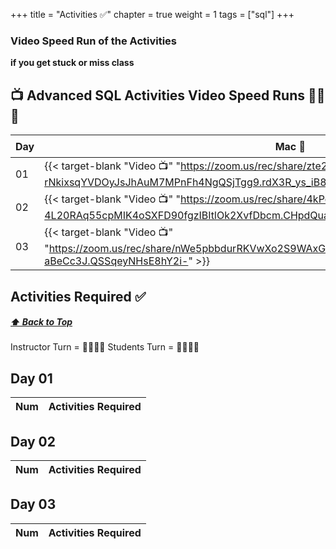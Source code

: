 +++
title = "Activities ✅"
chapter = true
weight = 1
tags = ["sql"] 
+++

### Video Speed Run  of the Activities 
**if you get stuck or miss class**


## 📺 Advanced SQL Activities Video Speed Runs 🏃‍♀️🏃
| Day | Mac 🍎 | Duration    | Window 🖼️ | Duration |
| ------  | ------ | ----------- |---------  | --------- |
| 01 | {{< target-blank "Video 📺" "https://zoom.us/rec/share/zte2D8kd1_xgAmqG7s7gS1cpmbVi-rNkixsqYVDOyJsJhAuM7MPnFh4NgQSjTgg9.rdX3R_ys_iB8ibWu" >}}   |  00:32:53  ⏲️  | {{< target-blank "Video 📺" "https://zoom.us/rec/share/zte2D8kd1_xgAmqG7s7gS1cpmbVi-rNkixsqYVDOyJsJhAuM7MPnFh4NgQSjTgg9.rdX3R_ys_iB8ibWu" >}}   | 00:32:53  ⏲️   |
| 02 | {{< target-blank "Video 📺" "https://zoom.us/rec/share/4kPqI2ozkvlhyvg6w0v1_d5-4L20RAq55cpMIK4oSXFD90fgzIBItlOk2XvfDbcm.CHpdQuaYbTlYw6bO" >}}  |  00:31:06  ⏲️ |  {{< target-blank "Video 📺" "https://zoom.us/rec/share/4kPqI2ozkvlhyvg6w0v1_d5-4L20RAq55cpMIK4oSXFD90fgzIBItlOk2XvfDbcm.CHpdQuaYbTlYw6bO" >}}  |  00:31:06 ⏲️ |
| 03 | {{< target-blank "Video 📺" "https://zoom.us/rec/share/nWe5pbbdurRKVwXo2S9WAxGCgNsy88yWxu18hBTODvAIu9iFScobTyMN-aBeCc3J.QSSqeyNHsE8hY2i-" >}}  |  00:38:10  ⏲️ |  {{< target-blank "Video 📺" "https://zoom.us/rec/share/nWe5pbbdurRKVwXo2S9WAxGCgNsy88yWxu18hBTODvAIu9iFScobTyMN-aBeCc3J.QSSqeyNHsE8hY2i-" >}}  |  00:38:10 ⏲️ |


## Activities Required ✅
#####  [ ⬆️ Back to Top](#advanced-sql-video-speed-runs)
Instructor Turn = 👩‍🏫🧑‍🏫
Students Turn = 👩‍🎓👨‍🎓


## Day 01
| Num | Activities Required                                          |
| --- | ------------------------------------------------------------ | 

## Day 02
| Num | Activities Required                                          |
| --- | ------------------------------------------------------------ | 


## Day 03
| Num | Activities Required                                          |
| --- | ------------------------------------------------------------ | 



